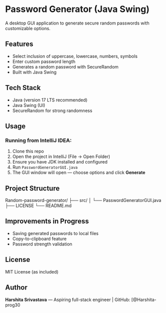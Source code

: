 # Password Generator (Java Swing)

A desktop GUI application to generate secure random passwords with customizable options.

##  Features
- Select inclusion of uppercase, lowercase, numbers, symbols
- Enter custom password length
- Generates a random password with SecureRandom
- Built with Java Swing

##  Tech Stack
- Java (version 17 LTS recommended)
- Java Swing (UI)
- SecureRandom for strong randomness

##  Usage
### Running from IntelliJ IDEA:
1. Clone this repo
2. Open the project in IntelliJ (File → Open Folder)
3. Ensure you have JDK installed and configured
4. Run `PasswordGeneratorGUI.java`
5. The GUI window will open — choose options and click **Generate**

##  Project Structure
Random-password-generator/
├── src/
│ └── PasswordGeneratorGUI.java
├── LICENSE
└── README.md

##  Improvements in Progress
- Saving generated passwords to local files
- Copy-to-clipboard feature
- Password strength validation

##  License
MIT License (as included)

##  Author
**Harshita Srivastava** — Aspiring full-stack engineer | GitHub: [@Harshita-prog30
